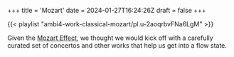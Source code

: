 +++
title = 'Mozart'
date = 2024-01-27T16:24:26Z
draft = false
+++

{{< playlist "ambi4-work-classical-mozart/pl.u-2aoqrbvFNa6LgM" >}}

Given the [Mozart Effect](https://en.wikipedia.org/wiki/Mozart_effect), we thought we would kick off with a carefully curated set of concertos and other works that help us get into a flow state.
